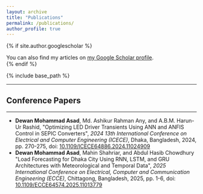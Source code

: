 ```yaml
---
layout: archive
title: "Publications"
permalink: /publications/
author_profile: true
---
```


{% if site.author.googlescholar %}
  <div class="wordwrap">You can also find my articles on <a href="{{site.author.googlescholar}}">my Google Scholar profile</a>.</div>
{% endif %}

{% include base_path %}


<!--
------------
## Journal Papers
------------

<ul>
  <li>
    Mahin Shahriar, <b>Dewan Mohammad Asad</b>, and Abdul Hasib Chowdhury, "High Accuracy Power Quality Disturbance Classification Using Vision Transformers and GASF Encoded Signals.", <i>(Submitted to IET Generation, Transmission & Distribution.)</i>
  </li>
</ul> 
-->




------------
## Conference Papers
------------

<ul>
  <li>
    <b>Dewan Mohammad Asad</b>, Md. Ashikur Rahman Any, and A.B.M. Harun-Ur Rashid,
    "Optimizing LED Driver Transients Using ANN and ANFIS Control in SEPIC Converters", 
    <i>2024 13th International Conference on Electrical and Computer Engineering (ICECE)</i>, 
    Dhaka, Bangladesh, 2024, pp. 270-275, 
    doi: <a href="https://doi.org/10.1109/ICECE64886.2024.11024909" target="_blank">10.1109/ICECE64886.2024.11024909</a>
  </li>
  
  <li>
    <b>Dewan Mohammad Asad</b>, Mahin Shahriar, and Abdul Hasib Chowdhury "Load Forecasting
    for Dhaka City Using RNN, LSTM, and GRU Architectures with Meteorological and Temporal
    Data", <i>2025 International Conference on Electrical, Computer and Communication
    Engineering (ECCE)</i>, Chittagong, Bangladesh, 2025, pp. 1-6, 
    doi: <a href="https://doi.org/10.1109/ECCE64574.2025.11013779" target="_blank">10.1109/ECCE64574.2025.11013779</a>
  </li>
</ul>





